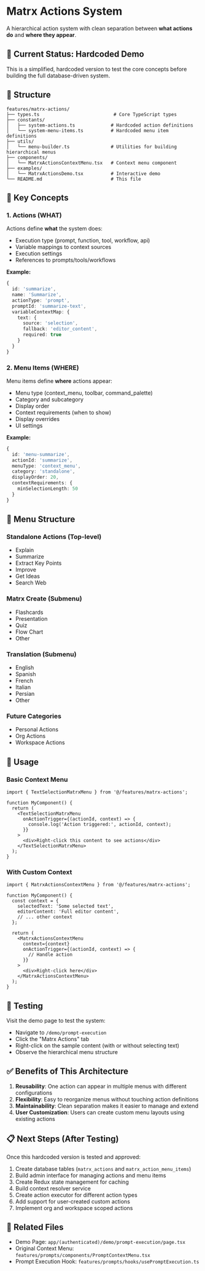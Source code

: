 # Matrx Actions System

A hierarchical action system with clean separation between **what actions do** and **where they appear**.

## 🎯 Current Status: Hardcoded Demo

This is a simplified, hardcoded version to test the core concepts before building the full database-driven system.

## 📁 Structure

```
features/matrx-actions/
├── types.ts                           # Core TypeScript types
├── constants/
│   ├── system-actions.ts             # Hardcoded action definitions
│   └── system-menu-items.ts          # Hardcoded menu item definitions
├── utils/
│   └── menu-builder.ts               # Utilities for building hierarchical menus
├── components/
│   └── MatrxActionsContextMenu.tsx   # Context menu component
├── examples/
│   └── MatrxActionsDemo.tsx          # Interactive demo
└── README.md                         # This file
```

## 🔑 Key Concepts

### 1. Actions (WHAT)

Actions define **what** the system does:
- Execution type (prompt, function, tool, workflow, api)
- Variable mappings to context sources
- Execution settings
- References to prompts/tools/workflows

**Example:**
```typescript
{
  id: 'summarize',
  name: 'Summarize',
  actionType: 'prompt',
  promptId: 'summarize-text',
  variableContextMap: {
    text: {
      source: 'selection',
      fallback: 'editor_content',
      required: true
    }
  }
}
```

### 2. Menu Items (WHERE)

Menu items define **where** actions appear:
- Menu type (context_menu, toolbar, command_palette)
- Category and subcategory
- Display order
- Context requirements (when to show)
- Display overrides
- UI settings

**Example:**
```typescript
{
  id: 'menu-summarize',
  actionId: 'summarize',
  menuType: 'context_menu',
  category: 'standalone',
  displayOrder: 20,
  contextRequirements: {
    minSelectionLength: 50
  }
}
```

## 🎨 Menu Structure

### Standalone Actions (Top-level)
- Explain
- Summarize
- Extract Key Points
- Improve
- Get Ideas
- Search Web

### Matrx Create (Submenu)
- Flashcards
- Presentation
- Quiz
- Flow Chart
- Other

### Translation (Submenu)
- English
- Spanish
- French
- Italian
- Persian
- Other

### Future Categories
- Personal Actions
- Org Actions
- Workspace Actions

## 🚀 Usage

### Basic Context Menu

```tsx
import { TextSelectionMatrxMenu } from '@/features/matrx-actions';

function MyComponent() {
  return (
    <TextSelectionMatrxMenu
      onActionTrigger={(actionId, context) => {
        console.log('Action triggered:', actionId, context);
      }}
    >
      <div>Right-click this content to see actions</div>
    </TextSelectionMatrxMenu>
  );
}
```

### With Custom Context

```tsx
import { MatrxActionsContextMenu } from '@/features/matrx-actions';

function MyComponent() {
  const context = {
    selectedText: 'Some selected text',
    editorContent: 'Full editor content',
    // ... other context
  };

  return (
    <MatrxActionsContextMenu
      context={context}
      onActionTrigger={(actionId, context) => {
        // Handle action
      }}
    >
      <div>Right-click here</div>
    </MatrxActionsContextMenu>
  );
}
```

## 🧪 Testing

Visit the demo page to test the system:
- Navigate to `/demo/prompt-execution`
- Click the "Matrx Actions" tab
- Right-click on the sample content (with or without selecting text)
- Observe the hierarchical menu structure

## ✅ Benefits of This Architecture

1. **Reusability**: One action can appear in multiple menus with different configurations
2. **Flexibility**: Easy to reorganize menus without touching action definitions
3. **Maintainability**: Clean separation makes it easier to manage and extend
4. **User Customization**: Users can create custom menu layouts using existing actions

## 📋 Next Steps (After Testing)

Once this hardcoded version is tested and approved:

1. Create database tables (`matrx_actions` and `matrx_action_menu_items`)
2. Build admin interface for managing actions and menu items
3. Create Redux state management for caching
4. Build context resolver service
5. Create action executor for different action types
6. Add support for user-created custom actions
7. Implement org and workspace scoped actions

## 🔗 Related Files

- Demo Page: `app/(authenticated)/demo/prompt-execution/page.tsx`
- Original Context Menu: `features/prompts/components/PromptContextMenu.tsx`
- Prompt Execution Hook: `features/prompts/hooks/usePromptExecution.ts`

